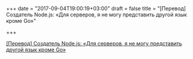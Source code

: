 +++
date = "2017-09-04T19:00:19+03:00"
draft = false
title = "[Перевод] Создатель Node.js: «Для серверов, я не могу представить другой язык кроме Go»"

+++

<p><a href="https://habrahabr.ru/post/337098/">[Перевод] Создатель Node.js: «Для серверов, я не могу представить другой язык кроме Go»</a></p>